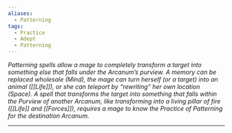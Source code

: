```yaml
---
aliases:
  - Patterning
tags:
  - Practice
  - Adept
  - Patterning
---
```


_Patterning spells allow a mage to completely transform a target into something else that falls under the Arcanum’s purview. A memory can be replaced wholesale (Mind), the mage can turn herself (or a target) into an animal ([[Life]]), or she can teleport by “rewriting” her own location (Space). A spell that transforms the target into something that falls within the Purview of another Arcanum, like transforming into a living pillar of fire ([[Life]] and [[Forces]]), requires a mage to know the Practice of Patterning for the destination Arcanum._

---

